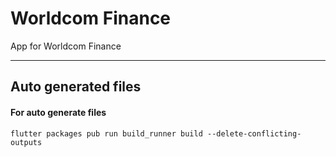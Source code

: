 # Worldcom Finance

App for Worldcom Finance

---

## Auto generated files

#### For auto generate files

`flutter packages pub run build_runner build --delete-conflicting-outputs`
